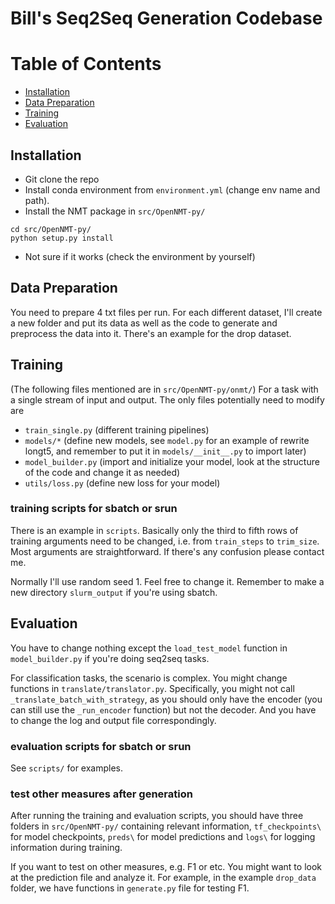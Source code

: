 # Bill's Seq2Seq Generation Codebase

Table of Contents
=================
  * [Installation](#installation)
  * [Data Preparation](#data-preparation)
  * [Training](#training)
  * [Evaluation](#evaluation)

## Installation
 - Git clone the repo
 - Install conda environment from `environment.yml` (change env name and path).
 - Install the NMT package in `src/OpenNMT-py/`
```angular2html
cd src/OpenNMT-py/
python setup.py install
```
 - Not sure if it works (check the environment by yourself)

## Data Preparation
You need to prepare 4 txt files per run. For each different dataset, I'll create a new folder and put its data as well as the code to generate and preprocess the data into it. There's an example for the drop dataset.

## Training
(The following files mentioned are in `src/OpenNMT-py/onmt/`)
For a task with a single stream of input and output. The only files potentially need to modify are 
 - `train_single.py` (different training pipelines)
 - `models/*` (define new models, see `model.py` for an example of rewrite longt5, and remember to put it in `models/__init__.py` to import later)
 - `model_builder.py` (import and initialize your model, look at the structure of the code and change it as needed)
 - `utils/loss.py` (define new loss for your model)

### training scripts for sbatch or srun
There is an example in `scripts`. Basically only the third to fifth rows of training arguments need to be changed, i.e. from `train_steps` to `trim_size`. 
Most arguments are straightforward. If there's any confusion please contact me.

Normally I'll use random seed 1. Feel free to change it. Remember to make a new directory `slurm_output` if you're using sbatch.

## Evaluation

You have to change nothing except the `load_test_model` function in `model_builder.py` if you're doing seq2seq tasks.

For classification tasks, the scenario is complex. You might change functions in `translate/translator.py`. 
Specifically, you might not call `_translate_batch_with_strategy`, as you should only have the encoder (you can still use the `_run_encoder` function) but not the decoder. And you have to change the log and output file correspondingly.

### evaluation scripts for sbatch or srun
See `scripts/` for examples.

### test other measures after generation
After running the training and evaluation scripts, you should have three folders in `src/OpenNMT-py/` containing relevant information,
`tf_checkpoints\` for model checkpoints, `preds\` for model predictions and `logs\` for logging information during training.

If you want to test on other measures, e.g. F1 or etc. You might want to look at the prediction file and analyze it. For example, in the example `drop_data` folder, we have functions in `generate.py` file for testing F1.


